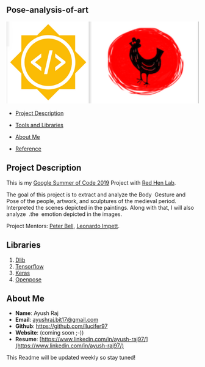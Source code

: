 ## Pose-analysis-of-art
![log](media/logo.png)
- [Project Description](#project-description)
 - [Tools and Libraries](#libraries)

 - [About Me](#about-me)
 - [Reference](#reference)


## Project Description

This is my [Google Summer of Code 2019](https://summerofcode.withgoogle.com/projects/#6543412331806720) Project with [Red Hen Lab](http://www.redhenlab.org/).

The goal of this project is to extract and analyze the Body   ​ Gesture and   ​ Pose of the people,   artwork, and sculptures of the medieval period. Interpreted the scenes depicted in the paintings.   Along with that,   I will also analyze    ​ .the           ​ emotion   depicted   in   the   images.

Project Mentors: [Peter Bell](https://uni-erlangen.academia.edu/PeterBell), [Leonardo Impett](http://www.biblhertz.it/en/institute/staff/staffdatabase/staff-details/ma-leonardo-impett/).

## Libraries
1. [Dlib](#dlib)
2. [Tensorflow](#tensorflow)
3. [Keras](#keras)
4. [Openpose](#openpose)




## About Me

- **Name**: Ayush Raj
- **Email**: ayushraj.bit17@gmail.com
- **Github**: https://github.com/llucifer97
- **Website**: (coming soon ;-))
- **Resume**: [https://www.linkedin.com/in/ayush-raj97/](https://www.linkedin.com/in/ayush-raj97/)

This Readme will be updated weekly so stay tuned!


